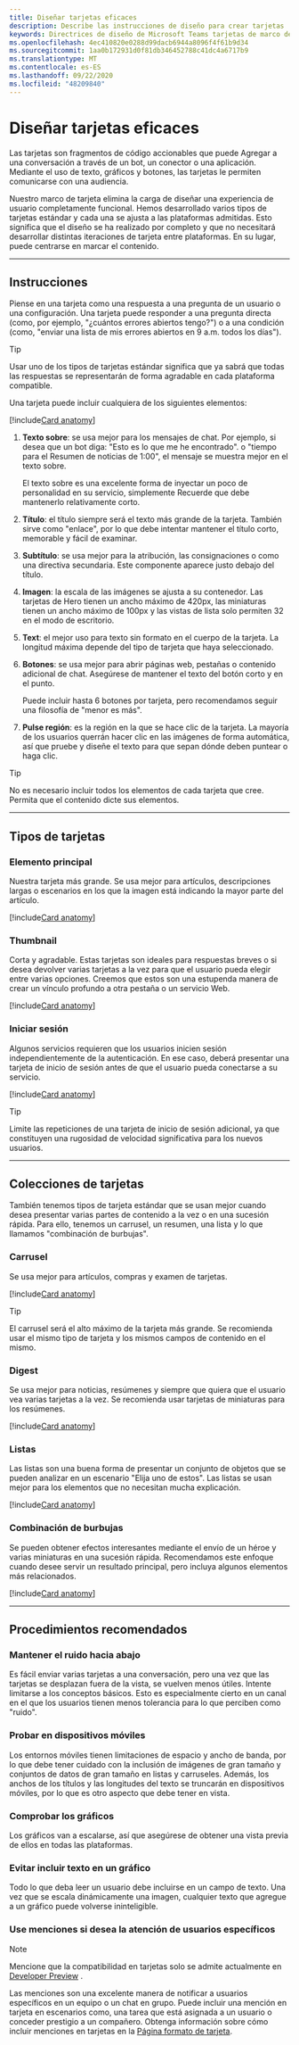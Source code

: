 ```yaml
---
title: Diseñar tarjetas eficaces
description: Describe las instrucciones de diseño para crear tarjetas
keywords: Directrices de diseño de Microsoft Teams tarjetas de marco de referencia adaptables ligeras
ms.openlocfilehash: 4ec410820e0288d99dacb6944a8096f4f61b9d34
ms.sourcegitcommit: 1aa0b172931d0f81db346452788c41dc4a6717b9
ms.translationtype: MT
ms.contentlocale: es-ES
ms.lasthandoff: 09/22/2020
ms.locfileid: "48209840"
---
```

# <a name="design-effective-cards"></a>Diseñar tarjetas eficaces

Las tarjetas son fragmentos de código accionables que puede Agregar a una conversación a través de un bot, un conector o una aplicación. Mediante el uso de texto, gráficos y botones, las tarjetas le permiten comunicarse con una audiencia.

Nuestro marco de tarjeta elimina la carga de diseñar una experiencia de usuario completamente funcional. Hemos desarrollado varios tipos de tarjetas estándar y cada una se ajusta a las plataformas admitidas. Esto significa que el diseño se ha realizado por completo y que no necesitará desarrollar distintas iteraciones de tarjeta entre plataformas. En su lugar, puede centrarse en marcar el contenido.

---

## <a name="guidelines"></a>Instrucciones

Piense en una tarjeta como una respuesta a una pregunta de un usuario o una configuración. Una tarjeta puede responder a una pregunta directa (como, por ejemplo, "¿cuántos errores abiertos tengo?") o a una condición (como, "enviar una lista de mis errores abiertos en 9 a.m. todos los días").

> [!TIP]
> Usar uno de los tipos de tarjetas estándar significa que ya sabrá que todas las respuestas se representarán de forma agradable en cada plataforma compatible.

Una tarjeta puede incluir cualquiera de los siguientes elementos:<br />

[!include[Card anatomy](~/includes/design/card-image-anatomy.html)]

1. **Texto sobre**: se usa mejor para los mensajes de chat. Por ejemplo, si desea que un bot diga: "Esto es lo que me he encontrado". o "tiempo para el Resumen de noticias de 1:00", el mensaje se muestra mejor en el texto sobre.

   El texto sobre es una excelente forma de inyectar un poco de personalidad en su servicio, simplemente Recuerde que debe mantenerlo relativamente corto.

2. **Título**: el título siempre será el texto más grande de la tarjeta. También sirve como "enlace", por lo que debe intentar mantener el título corto, memorable y fácil de examinar.

3. **Subtítulo**: se usa mejor para la atribución, las consignaciones o como una directiva secundaria. Este componente aparece justo debajo del título.

4. **Imagen**: la escala de las imágenes se ajusta a su contenedor. Las tarjetas de Hero tienen un ancho máximo de 420px, las miniaturas tienen un ancho máximo de 100px y las vistas de lista solo permiten 32 en el modo de escritorio.

5. **Text**: el mejor uso para texto sin formato en el cuerpo de la tarjeta. La longitud máxima depende del tipo de tarjeta que haya seleccionado.

6. **Botones**: se usa mejor para abrir páginas web, pestañas o contenido adicional de chat. Asegúrese de mantener el texto del botón corto y en el punto.

   Puede incluir hasta 6 botones por tarjeta, pero recomendamos seguir una filosofía de "menor es más".

7. **Pulse región**: es la región en la que se hace clic de la tarjeta. La mayoría de los usuarios querrán hacer clic en las imágenes de forma automática, así que pruebe y diseñe el texto para que sepan dónde deben puntear o haga clic.

> [!TIP]
> No es necesario incluir todos los elementos de cada tarjeta que cree. Permita que el contenido dicte sus elementos.

---

## <a name="types-of-cards"></a>Tipos de tarjetas

### <a name="hero"></a>Elemento principal

Nuestra tarjeta más grande. Se usa mejor para artículos, descripciones largas o escenarios en los que la imagen está indicando la mayor parte del artículo.

[!include[Card anatomy](~/includes/design/card-image-hero.html)]

### <a name="thumbnail"></a>Thumbnail

Corta y agradable. Estas tarjetas son ideales para respuestas breves o si desea devolver varias tarjetas a la vez para que el usuario pueda elegir entre varias opciones. Creemos que estos son una estupenda manera de crear un vínculo profundo a otra pestaña o un servicio Web.

[!include[Card anatomy](~/includes/design/card-image-thumbnail.html)]

### <a name="sign-in"></a>Iniciar sesión

Algunos servicios requieren que los usuarios inicien sesión independientemente de la autenticación. En ese caso, deberá presentar una tarjeta de inicio de sesión antes de que el usuario pueda conectarse a su servicio.

[!include[Card anatomy](~/includes/design/card-image-signin.html)]

> [!TIP]
> Limite las repeticiones de una tarjeta de inicio de sesión adicional, ya que constituyen una rugosidad de velocidad significativa para los nuevos usuarios.

---

## <a name="card-collections"></a>Colecciones de tarjetas

También tenemos tipos de tarjeta estándar que se usan mejor cuando desea presentar varias partes de contenido a la vez o en una sucesión rápida. Para ello, tenemos un carrusel, un resumen, una lista y lo que llamamos "combinación de burbujas".

### <a name="carousel"></a>Carrusel

Se usa mejor para artículos, compras y examen de tarjetas.

[!include[Card anatomy](~/includes/design/card-image-carousel.html)]

> [!TIP]
> El carrusel será el alto máximo de la tarjeta más grande. Se recomienda usar el mismo tipo de tarjeta y los mismos campos de contenido en el mismo.

### <a name="digest"></a>Digest

Se usa mejor para noticias, resúmenes y siempre que quiera que el usuario vea varias tarjetas a la vez. Se recomienda usar tarjetas de miniaturas para los resúmenes.

[!include[Card anatomy](~/includes/design/card-image-digest.html)]

### <a name="lists"></a>Listas

Las listas son una buena forma de presentar un conjunto de objetos que se pueden analizar en un escenario "Elija uno de estos". Las listas se usan mejor para los elementos que no necesitan mucha explicación.

[!include[Card anatomy](~/includes/design/card-image-list.html)]

### <a name="bubble-merge"></a>Combinación de burbujas

Se pueden obtener efectos interesantes mediante el envío de un héroe y varias miniaturas en una sucesión rápida. Recomendamos este enfoque cuando desee servir un resultado principal, pero incluya algunos elementos más relacionados.

[!include[Card anatomy](~/includes/design/card-image-bubble-merge.html)]

---

## <a name="best-practices"></a>Procedimientos recomendados

### <a name="keep-the-noise-down"></a>Mantener el ruido hacia abajo

Es fácil enviar varias tarjetas a una conversación, pero una vez que las tarjetas se desplazan fuera de la vista, se vuelven menos útiles. Intente limitarse a los conceptos básicos. Esto es especialmente cierto en un canal en el que los usuarios tienen menos tolerancia para lo que perciben como "ruido".

### <a name="test-on-mobile"></a>Probar en dispositivos móviles

Los entornos móviles tienen limitaciones de espacio y ancho de banda, por lo que debe tener cuidado con la inclusión de imágenes de gran tamaño y conjuntos de datos de gran tamaño en listas y carruseles. Además, los anchos de los títulos y las longitudes del texto se truncarán en dispositivos móviles, por lo que es otro aspecto que debe tener en vista.

### <a name="check-your-graphics"></a>Comprobar los gráficos

Los gráficos van a escalarse, así que asegúrese de obtener una vista previa de ellos en todas las plataformas.

### <a name="avoid-including-text-in-a-graphic"></a>Evitar incluir texto en un gráfico

Todo lo que deba leer un usuario debe incluirse en un campo de texto. Una vez que se escala dinámicamente una imagen, cualquier texto que agregue a un gráfico puede volverse ininteligible.

### <a name="use-mentions-if-you-want-the-attention-of-specific-users"></a>Use menciones si desea la atención de usuarios específicos

> [!NOTE]
> Mencione que la compatibilidad en tarjetas solo se admite actualmente en [Developer Preview](~/resources/dev-preview/developer-preview-intro.md) .

Las menciones son una excelente manera de notificar a usuarios específicos en un equipo o un chat en grupo. Puede incluir una mención en tarjeta en escenarios como, una tarea que está asignada a un usuario o conceder prestigio a un compañero. Obtenga información sobre cómo incluir menciones en tarjetas en la [Página formato de tarjeta](~/task-modules-and-cards/cards/cards-format.md). 
